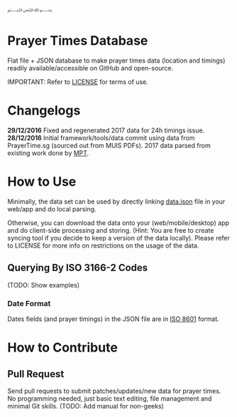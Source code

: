 ﷽

# Prayer Times Database
Flat file + JSON database to make prayer times data (location and timings) readily available/accessible on GitHub and open-source.

IMPORTANT: Refer to [LICENSE](https://raw.githubusercontent.com/ruqqq/prayertimes-database/master/LICENSE) for terms of use.

# Changelogs
**29/12/2016**
Fixed and regenerated 2017 data for 24h timings issue.
**28/12/2016**
Initial framework/tools/data commit using data from PrayerTime.sg (sourced out from MUIS PDFs). 2017 data parsed from existing work done by [MPT](https://github.com/MalaysiaPrayerTimes/provider-muis).

# How to Use
Minimally, the data set can be used by directly linking  [data.json](https://raw.githubusercontent.com/ruqqq/prayertimes-database/master/data.json) file in your web/app and do local parsing.

Otherwise, you can download the data onto your (web/mobile/desktop) app and do client-side processing and storing. (Hint: You are free to create syncing tool if you decide to keep a version of the data locally). Please refer to LICENSE for more info on restrictions on the usage of the data.

## Querying By ISO 3166-2 Codes
(TODO: Show examples)

### Date Format
Dates fields (and prayer timings) in the JSON file are in [ISO 8601](https://en.wikipedia.org/wiki/ISO_8601) format.

# How to Contribute

## Pull Request
Send pull requests to submit patches/updates/new data for prayer times. No programming needed, just basic text editing, file management and minimal Git skills. (TODO: Add manual for non-geeks)